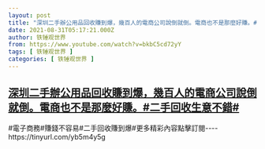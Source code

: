 ```yaml
---
layout: post
title: "深圳二手辦公用品回收賺到爆，幾百人的電商公司說倒就倒。電商也不是那麼好賺。#二手回收生意不錯#"
date: 2021-08-31T05:17:21.000Z
author: 铁锤观世界
from: https://www.youtube.com/watch?v=bkbC5cd72yY
tags: [ 铁锤观世界 ]
categories: [ 铁锤观世界 ]
---
```

<!--1630387041000-->
[深圳二手辦公用品回收賺到爆，幾百人的電商公司說倒就倒。電商也不是那麼好賺。#二手回收生意不錯#](https://www.youtube.com/watch?v=bkbC5cd72yY)
------

<div>
#電子商務#賺錢不容易#二手回收賺到爆#更多精彩內容點擊訂閱----https://tinyurl.com/yb5m4y5g
</div>
